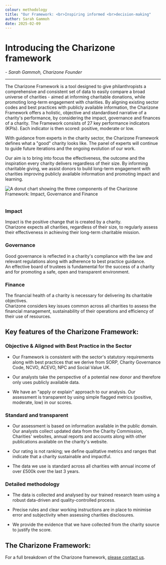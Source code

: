 ```yaml
---
colour: methodology
title: "Our Framework: <br>Inspiring informed <br>decision-making"
author: Sarah Gammoh
date: 2025-02-09
---
```


# Introducing the Charizone framework

_- Sarah Gammoh, Charizone Founder_

---

The Charizone Framework is a tool designed to give philanthropists a comprehensive and consistent set of data to easily compare a broad universe of charities - aimed at informing charitable donations, while promoting long-term engagement with charities. By aligning existing sector codes and best practices with publicly available information, the Charizone Framework offers a holistic, objective and standardised narrative of a charity's performance, by considering the impact, governance and finances of a charity. The Framework consists of 27 key performance indicators (KPIs). Each indicator is then scored: positive, moderate or low.

With guidance from experts in the charity sector, the Charizone Framework defines what a "good" charity looks like. The panel of experts will continue to guide future iterations and the ongoing evolution of our work.

Our aim is to bring into focus the effectiveness, the outcome and the inspiration every charity delivers regardless of their size. By informing charitable giving, we assist donors to build long-term engagement with charities improving publicly available information and promoting impact and learning.

![A donut chart showing the three components of the Charizone Framework: Impact, Governance and Finance](../static/images/Impact_Governance_Finance_Donut.png)

<div class="container grid">
    <div class="col-span-1">
        <div class="box shadow">
            <img src="/static/images/brain_small/Brain_Blue.svg" alt="">
            <h3>Impact</h3>
            <p style="margin: 0;">Impact is the positive change that is created by a charity. </p>
            <p style="margin: 0;">Charizone expects all charities, regardless of their size, to regularly 
            assess their effectiveness in achieving their long-term charitable mission.</p>
        </div>
    </div>
    <div class="col-span-1">
        <div class="box shadow">
            <img src="/static/images/brain_small/Brain_Purple.svg" alt="">
            <h3>Governance</h3>
            <p style="margin: 0;">Good governance is reflected in a charity's compliance with the law and relevant regulations along with adherence to best practice guidance.</p>
            <p style="margin: 0;">An effective board of trustees is fundamental for the success of a charity and for promoting a safe, open and transparent environment.</p>
        </div>
    </div>
    <div class="col-span-1">
        <div class="box shadow">
            <img src="/static/images/brain_small/Brain_Yellow.svg" alt="">
            <h3>Finance</h3>
            <p style="margin: 0;">The financial health of a charity is necessary for delivering its charitable objectives.</p>
            <p style="margin: 0;">Charizone considers key issues common across all charities to assess the financial management, sustainability of their operations and efficiency of their use of resources.</p>
        </div>
    </div>
</div>

## Key features of the Charizone Framework:

### Objective & Aligned with Best Practice in the Sector

- Our Framework is consistent with the sector's statutory requirements along with best practices that we derive from SORP, Charity Governance Code, NCVO, ACEVO, NPC and Social Value UK.

- Our analysts take the perspective of a potential new donor and therefore only uses publicly available data.

- We have an "apply or explain" approach to our analysis. Our assessment is transparent by using simple flagged metrics (positive, moderate, low) in our scores.

### Standard and transparent

- Our assessment is based on information available in the public domain. Our analysts collect updated data from the Charity Commission, Charities' websites, annual reports and accounts along with other publications available on the charity's website.

- Our rating is not ranking; we define qualitative metrics and ranges that indicate that a charity sustainable and impactful.

- The data we use is standard across all charities with annual income of over &pound;500k over the last 3 years.

### Detailed methodology

- The data is collected and analysed by our trained research team using a robust data-driven and quality-controlled process.

- Precise rules and clear working instructions are in place to minimise error and subjectivity when assessing charities disclosures.

- We provide the evidence that we have collected from the charity source to justify the score.

## The Charizone Framework:

For a full breakdown of the Charizone framework, [please contact us](../contact.md).
